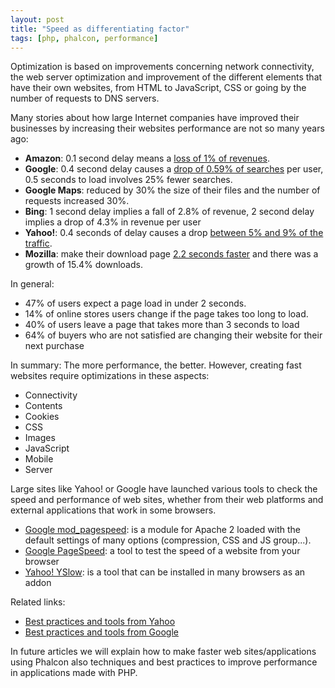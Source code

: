```yaml
---
layout: post
title: "Speed as differentiating factor"
tags: [php, phalcon, performance]
---
```

Optimization is based on improvements concerning network connectivity, the web server optimization and improvement of the different elements that have their own websites, from HTML to JavaScript, CSS or going by the number of requests to DNS servers.

Many stories about how large Internet companies have improved their businesses by increasing their websites performance are not so many years ago:

<!--more-->
- **Amazon**: 0.1 second delay means a [loss of 1% of revenues](https://glinden.blogspot.com/2006/11/marissa-mayer-at-web-20.html).
- **Google**: 0.4 second delay causes a [drop of 0.59% of searches](https://velocityconf.com/velocity2009/public/schedule/detail/8523) per user, 0.5 seconds to load involves 25% fewer searches.
- **Google Maps**: reduced by 30% the size of their files and the number of requests increased 30%.
- **Bing**: 1 second delay implies a fall of 2.8% of revenue, 2 second delay implies a drop of 4.3% in revenue per user
- **Yahoo!**: 0.4 seconds of delay causes a drop [between 5% and 9% of the traffic](https://www.slideshare.net/stoyan/dont-make-me-wait-or-building-highperformance-web-applications).
- **Mozilla**: make their download page [2.2 seconds faster](https://blog.mozilla.org/metrics/2010/03/31/firefox-page-load-speed-part-i/) and there was a growth of 15.4% downloads.

In general:

- 47% of users expect a page load in under 2 seconds.
- 14% of online stores users change if the page takes too long to load.
- 40% of users leave a page that takes more than 3 seconds to load
- 64% of buyers who are not satisfied are changing their website for their next purchase

In summary: The more performance, the better. However, creating fast websites require optimizations in these aspects:

- Connectivity
- Contents
- Cookies
- CSS
- Images
- JavaScript
- Mobile
- Server

Large sites like Yahoo! or Google have launched various tools to check the speed and performance of web sites, whether from their web platforms and external applications that work in some browsers.

- [Google mod_pagespeed](https://googledevelopers.blogspot.com/2012/10/make-web-faster-with-modpagespeed-now.html): is a module for Apache 2 loaded with the default settings of many options (compression, CSS and JS group...).
- [Google PageSpeed](https://developers.google.com/speed/pagespeed/): a tool to test the speed of a website from your browser
- [Yahoo! YSlow](https://developer.yahoo.com/yslow/): is a tool that can be installed in many browsers as an addon

Related links:

- [Best practices and tools from Yahoo](https://developer.yahoo.com/performance/)
- [Best practices and tools from Google](https://developers.google.com/speed/)

In future articles we will explain how to make faster web sites/applications using Phalcon also techniques and best practices to improve performance in applications made with PHP.

